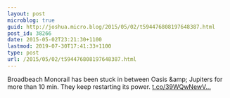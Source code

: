 ```yaml
---
layout: post
microblog: true
guid: http://joshua.micro.blog/2015/05/02/t594476808197648387.html
post_id: 38266
date: 2015-05-02T23:21:30+1100
lastmod: 2019-07-30T17:41:33+1100
type: post
url: /2015/05/02/t594476808197648387.html
---
```

Broadbeach Monorail has been stuck in between Oasis &amp;amp; Jupiters for more than 10 min. They keep restarting its power. [t.co/39WQwNewV...](http://t.co/39WQwNewVE)
